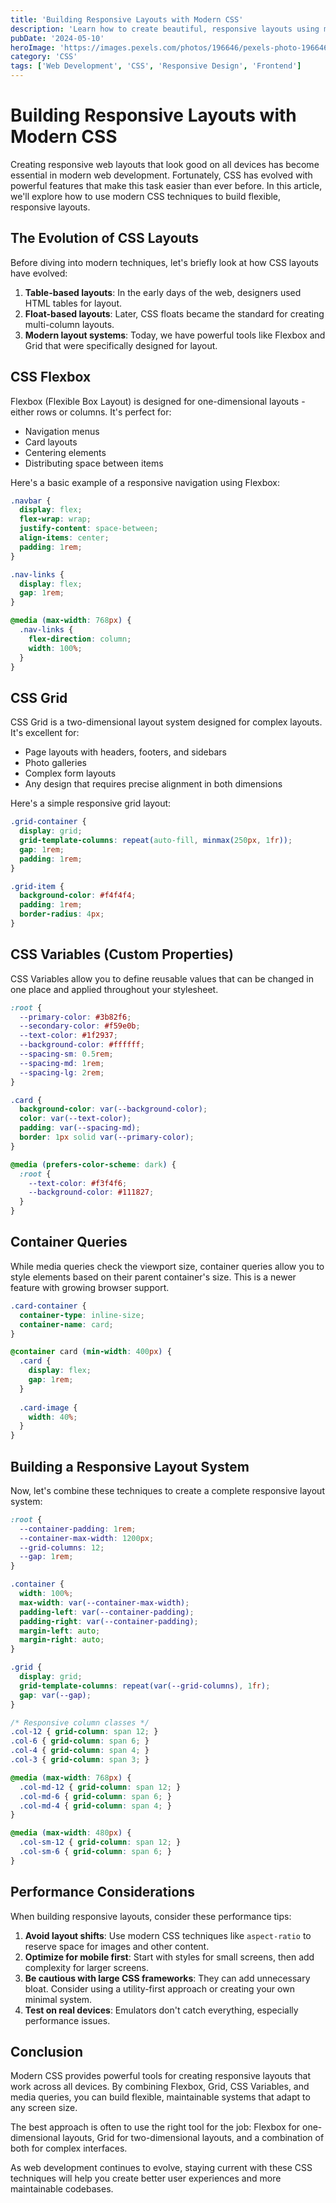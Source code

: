 ```yaml
---
title: 'Building Responsive Layouts with Modern CSS'
description: 'Learn how to create beautiful, responsive layouts using modern CSS techniques like Grid, Flexbox, and CSS Variables.'
pubDate: '2024-05-10'
heroImage: 'https://images.pexels.com/photos/196646/pexels-photo-196646.jpeg?auto=compress&cs=tinysrgb&w=1260&h=750&dpr=2'
category: 'CSS'
tags: ['Web Development', 'CSS', 'Responsive Design', 'Frontend']
---
```


# Building Responsive Layouts with Modern CSS

Creating responsive web layouts that look good on all devices has become essential in modern web development. Fortunately, CSS has evolved with powerful features that make this task easier than ever before. In this article, we'll explore how to use modern CSS techniques to build flexible, responsive layouts.

## The Evolution of CSS Layouts

Before diving into modern techniques, let's briefly look at how CSS layouts have evolved:

1. **Table-based layouts**: In the early days of the web, designers used HTML tables for layout.
2. **Float-based layouts**: Later, CSS floats became the standard for creating multi-column layouts.
3. **Modern layout systems**: Today, we have powerful tools like Flexbox and Grid that were specifically designed for layout.

## CSS Flexbox

Flexbox (Flexible Box Layout) is designed for one-dimensional layouts - either rows or columns. It's perfect for:

- Navigation menus
- Card layouts
- Centering elements
- Distributing space between items

Here's a basic example of a responsive navigation using Flexbox:

```css
.navbar {
  display: flex;
  flex-wrap: wrap;
  justify-content: space-between;
  align-items: center;
  padding: 1rem;
}

.nav-links {
  display: flex;
  gap: 1rem;
}

@media (max-width: 768px) {
  .nav-links {
    flex-direction: column;
    width: 100%;
  }
}
```

## CSS Grid

CSS Grid is a two-dimensional layout system designed for complex layouts. It's excellent for:

- Page layouts with headers, footers, and sidebars
- Photo galleries
- Complex form layouts
- Any design that requires precise alignment in both dimensions

Here's a simple responsive grid layout:

```css
.grid-container {
  display: grid;
  grid-template-columns: repeat(auto-fill, minmax(250px, 1fr));
  gap: 1rem;
  padding: 1rem;
}

.grid-item {
  background-color: #f4f4f4;
  padding: 1rem;
  border-radius: 4px;
}
```

## CSS Variables (Custom Properties)

CSS Variables allow you to define reusable values that can be changed in one place and applied throughout your stylesheet.

```css
:root {
  --primary-color: #3b82f6;
  --secondary-color: #f59e0b;
  --text-color: #1f2937;
  --background-color: #ffffff;
  --spacing-sm: 0.5rem;
  --spacing-md: 1rem;
  --spacing-lg: 2rem;
}

.card {
  background-color: var(--background-color);
  color: var(--text-color);
  padding: var(--spacing-md);
  border: 1px solid var(--primary-color);
}

@media (prefers-color-scheme: dark) {
  :root {
    --text-color: #f3f4f6;
    --background-color: #111827;
  }
}
```

## Container Queries

While media queries check the viewport size, container queries allow you to style elements based on their parent container's size. This is a newer feature with growing browser support.

```css
.card-container {
  container-type: inline-size;
  container-name: card;
}

@container card (min-width: 400px) {
  .card {
    display: flex;
    gap: 1rem;
  }
  
  .card-image {
    width: 40%;
  }
}
```

## Building a Responsive Layout System

Now, let's combine these techniques to create a complete responsive layout system:

```css
:root {
  --container-padding: 1rem;
  --container-max-width: 1200px;
  --grid-columns: 12;
  --gap: 1rem;
}

.container {
  width: 100%;
  max-width: var(--container-max-width);
  padding-left: var(--container-padding);
  padding-right: var(--container-padding);
  margin-left: auto;
  margin-right: auto;
}

.grid {
  display: grid;
  grid-template-columns: repeat(var(--grid-columns), 1fr);
  gap: var(--gap);
}

/* Responsive column classes */
.col-12 { grid-column: span 12; }
.col-6 { grid-column: span 6; }
.col-4 { grid-column: span 4; }
.col-3 { grid-column: span 3; }

@media (max-width: 768px) {
  .col-md-12 { grid-column: span 12; }
  .col-md-6 { grid-column: span 6; }
  .col-md-4 { grid-column: span 4; }
}

@media (max-width: 480px) {
  .col-sm-12 { grid-column: span 12; }
  .col-sm-6 { grid-column: span 6; }
}
```

## Performance Considerations

When building responsive layouts, consider these performance tips:

1. **Avoid layout shifts**: Use modern CSS techniques like `aspect-ratio` to reserve space for images and other content.
2. **Optimize for mobile first**: Start with styles for small screens, then add complexity for larger screens.
3. **Be cautious with large CSS frameworks**: They can add unnecessary bloat. Consider using a utility-first approach or creating your own minimal system.
4. **Test on real devices**: Emulators don't catch everything, especially performance issues.

## Conclusion

Modern CSS provides powerful tools for creating responsive layouts that work across all devices. By combining Flexbox, Grid, CSS Variables, and media queries, you can build flexible, maintainable systems that adapt to any screen size.

The best approach is often to use the right tool for the job: Flexbox for one-dimensional layouts, Grid for two-dimensional layouts, and a combination of both for complex interfaces.

As web development continues to evolve, staying current with these CSS techniques will help you create better user experiences and more maintainable codebases.